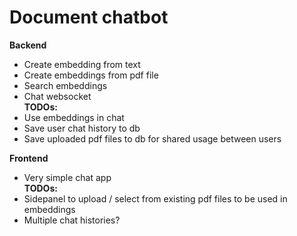 # Document chatbot


**Backend**  
- Create embedding from text  
- Create embeddings from pdf file  
- Search embeddings  
- Chat websocket  
**TODOs:**  
- Use embeddings in chat  
- Save user chat history to db  
- Save uploaded pdf files to db for shared usage between users  

**Frontend**  
- Very simple chat app  
**TODOs:**  
- Sidepanel to upload / select from existing pdf files to be used in embeddings  
- Multiple chat histories?  
